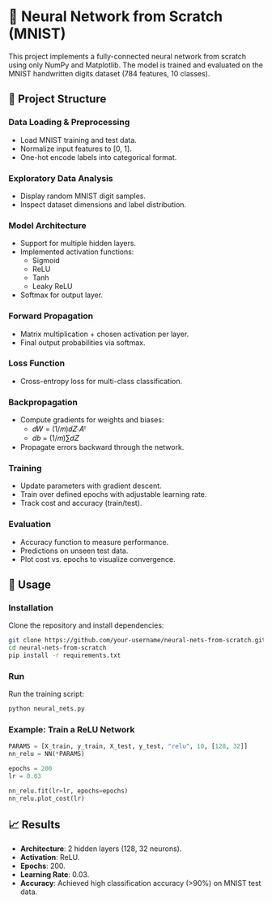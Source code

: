 # 🧠 Neural Network from Scratch (MNIST)

This project implements a fully-connected neural network from scratch using only NumPy and Matplotlib.
The model is trained and evaluated on the MNIST handwritten digits dataset (784 features, 10 classes).

## 📂 Project Structure

### Data Loading & Preprocessing

- Load MNIST training and test data.
- Normalize input features to [0, 1].
- One-hot encode labels into categorical format.

### Exploratory Data Analysis

- Display random MNIST digit samples.
- Inspect dataset dimensions and label distribution.

### Model Architecture

- Support for multiple hidden layers.
- Implemented activation functions:
  - Sigmoid
  - ReLU
  - Tanh
  - Leaky ReLU
- Softmax for output layer.

### Forward Propagation

- Matrix multiplication + chosen activation per layer.
- Final output probabilities via softmax.

### Loss Function

- Cross-entropy loss for multi-class classification.

### Backpropagation

- Compute gradients for weights and biases:
  - 𝑑𝑊 = (1/𝑚)𝑑𝑍⋅𝐴ᵀ
  - 𝑑𝑏 = (1/𝑚)∑𝑑𝑍
- Propagate errors backward through the network.

### Training

- Update parameters with gradient descent.
- Train over defined epochs with adjustable learning rate.
- Track cost and accuracy (train/test).

### Evaluation

- Accuracy function to measure performance.
- Predictions on unseen test data.
- Plot cost vs. epochs to visualize convergence.

## 🚀 Usage

### Installation

Clone the repository and install dependencies:

```bash
git clone https://github.com/your-username/neural-nets-from-scratch.git
cd neural-nets-from-scratch
pip install -r requirements.txt
```

### Run

Run the training script:

```bash
python neural_nets.py
```

### Example: Train a ReLU Network

```python
PARAMS = [X_train, y_train, X_test, y_test, "relu", 10, [128, 32]]
nn_relu = NN(*PARAMS)

epochs = 200
lr = 0.03

nn_relu.fit(lr=lr, epochs=epochs)
nn_relu.plot_cost(lr)
```

## 📈 Results

- **Architecture**: 2 hidden layers (128, 32 neurons).
- **Activation**: ReLU.
- **Epochs**: 200.
- **Learning Rate**: 0.03.
- **Accuracy**: Achieved high classification accuracy (>90%) on MNIST test data.
